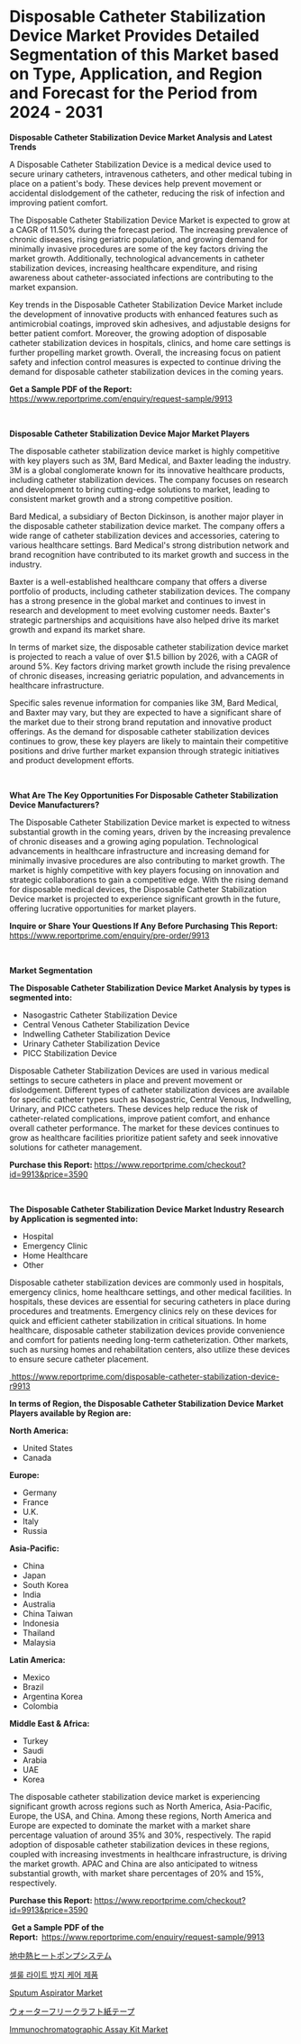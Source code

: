 <p><h1>Disposable Catheter Stabilization Device Market Provides Detailed Segmentation of this Market based on Type, Application, and Region and Forecast for the Period from 2024 - 2031</h1></p><p><strong>Disposable Catheter Stabilization Device Market Analysis and Latest Trends</strong></p>
<p><p>A Disposable Catheter Stabilization Device is a medical device used to secure urinary catheters, intravenous catheters, and other medical tubing in place on a patient's body. These devices help prevent movement or accidental dislodgement of the catheter, reducing the risk of infection and improving patient comfort.</p><p>The Disposable Catheter Stabilization Device Market is expected to grow at a CAGR of 11.50% during the forecast period. The increasing prevalence of chronic diseases, rising geriatric population, and growing demand for minimally invasive procedures are some of the key factors driving the market growth. Additionally, technological advancements in catheter stabilization devices, increasing healthcare expenditure, and rising awareness about catheter-associated infections are contributing to the market expansion.</p><p>Key trends in the Disposable Catheter Stabilization Device Market include the development of innovative products with enhanced features such as antimicrobial coatings, improved skin adhesives, and adjustable designs for better patient comfort. Moreover, the growing adoption of disposable catheter stabilization devices in hospitals, clinics, and home care settings is further propelling market growth. Overall, the increasing focus on patient safety and infection control measures is expected to continue driving the demand for disposable catheter stabilization devices in the coming years.</p></p>
<p><strong>Get a Sample PDF of the Report:&nbsp;</strong> <a href="https://www.reportprime.com/enquiry/request-sample/9913">https://www.reportprime.com/enquiry/request-sample/9913</a></p>
<p>&nbsp;</p>
<p><strong>Disposable Catheter Stabilization Device Major Market Players</strong></p>
<p><p>The disposable catheter stabilization device market is highly competitive with key players such as 3M, Bard Medical, and Baxter leading the industry. 3M is a global conglomerate known for its innovative healthcare products, including catheter stabilization devices. The company focuses on research and development to bring cutting-edge solutions to market, leading to consistent market growth and a strong competitive position.</p><p>Bard Medical, a subsidiary of Becton Dickinson, is another major player in the disposable catheter stabilization device market. The company offers a wide range of catheter stabilization devices and accessories, catering to various healthcare settings. Bard Medical's strong distribution network and brand recognition have contributed to its market growth and success in the industry.</p><p>Baxter is a well-established healthcare company that offers a diverse portfolio of products, including catheter stabilization devices. The company has a strong presence in the global market and continues to invest in research and development to meet evolving customer needs. Baxter's strategic partnerships and acquisitions have also helped drive its market growth and expand its market share.</p><p>In terms of market size, the disposable catheter stabilization device market is projected to reach a value of over $1.5 billion by 2026, with a CAGR of around 5%. Key factors driving market growth include the rising prevalence of chronic diseases, increasing geriatric population, and advancements in healthcare infrastructure.</p><p>Specific sales revenue information for companies like 3M, Bard Medical, and Baxter may vary, but they are expected to have a significant share of the market due to their strong brand reputation and innovative product offerings. As the demand for disposable catheter stabilization devices continues to grow, these key players are likely to maintain their competitive positions and drive further market expansion through strategic initiatives and product development efforts.</p></p>
<p>&nbsp;</p>
<p><strong>What Are The Key Opportunities For Disposable Catheter Stabilization Device Manufacturers?</strong></p>
<p><p>The Disposable Catheter Stabilization Device market is expected to witness substantial growth in the coming years, driven by the increasing prevalence of chronic diseases and a growing aging population. Technological advancements in healthcare infrastructure and increasing demand for minimally invasive procedures are also contributing to market growth. The market is highly competitive with key players focusing on innovation and strategic collaborations to gain a competitive edge. With the rising demand for disposable medical devices, the Disposable Catheter Stabilization Device market is projected to experience significant growth in the future, offering lucrative opportunities for market players.</p></p>
<p><strong>Inquire or Share Your Questions If Any Before Purchasing This Report:</strong> <a href="https://www.reportprime.com/enquiry/pre-order/9913">https://www.reportprime.com/enquiry/pre-order/9913</a></p>
<p>&nbsp;</p>
<p><strong>Market Segmentation</strong></p>
<p><strong>The Disposable Catheter Stabilization Device Market Analysis by types is segmented into:</strong></p>
<p><ul><li>Nasogastric Catheter Stabilization Device</li><li>Central Venous Catheter Stabilization Device</li><li>Indwelling Catheter Stabilization Device</li><li>Urinary Catheter Stabilization Device</li><li>PICC Stabilization Device</li></ul></p>
<p><p>Disposable Catheter Stabilization Devices are used in various medical settings to secure catheters in place and prevent movement or dislodgement. Different types of catheter stabilization devices are available for specific catheter types such as Nasogastric, Central Venous, Indwelling, Urinary, and PICC catheters. These devices help reduce the risk of catheter-related complications, improve patient comfort, and enhance overall catheter performance. The market for these devices continues to grow as healthcare facilities prioritize patient safety and seek innovative solutions for catheter management.</p></p>
<p><strong>Purchase this Report:&nbsp;</strong><a href="https://www.reportprime.com/checkout?id=9913&price=3590">https://www.reportprime.com/checkout?id=9913&price=3590</a></p>
<p>&nbsp;</p>
<p><strong>The Disposable Catheter Stabilization Device Market Industry Research by Application is segmented into:</strong></p>
<p><ul><li>Hospital</li><li>Emergency Clinic</li><li>Home Healthcare</li><li>Other</li></ul></p>
<p><p>Disposable catheter stabilization devices are commonly used in hospitals, emergency clinics, home healthcare settings, and other medical facilities. In hospitals, these devices are essential for securing catheters in place during procedures and treatments. Emergency clinics rely on these devices for quick and efficient catheter stabilization in critical situations. In home healthcare, disposable catheter stabilization devices provide convenience and comfort for patients needing long-term catheterization. Other markets, such as nursing homes and rehabilitation centers, also utilize these devices to ensure secure catheter placement.</p></p>
<p><a href="https://www.reportprime.com/disposable-catheter-stabilization-device-r9913">&nbsp;https://www.reportprime.com/disposable-catheter-stabilization-device-r9913</a></p>
<p><strong>In terms of Region, the Disposable Catheter Stabilization Device Market Players available by Region are:</strong></p>
<p>
    <p> <strong> North America: </strong>
        <ul>
            <li>United States</li>
            <li>Canada</li>
        </ul>
        </p> 
    <p> <strong> Europe: </strong>
        <ul>
            <li>Germany</li>
            <li>France</li>
            <li>U.K.</li>
            <li>Italy</li>
            <li>Russia</li>
        </ul>
        </p> 
    <p> <strong> Asia-Pacific: </strong>
        <ul>
            <li>China</li>
            <li>Japan</li>
            <li>South Korea</li>
            <li>India</li>
            <li>Australia</li>
            <li>China Taiwan</li>
            <li>Indonesia</li>
            <li>Thailand</li>
            <li>Malaysia</li>
        </ul>
        </p> 
    <p> <strong> Latin America: </strong>
        <ul>
            <li>Mexico</li>
            <li>Brazil</li>
            <li>Argentina Korea</li>
            <li>Colombia</li>
        </ul>
        </p> 
    <p> <strong> Middle East & Africa: </strong>
        <ul>
            <li>Turkey</li>
            <li>Saudi</li>
            <li>Arabia</li>
            <li>UAE</li>
            <li>Korea</li>
        </ul>
    </p>
    </p>
<p><p>The disposable catheter stabilization device market is experiencing significant growth across regions such as North America, Asia-Pacific, Europe, the USA, and China. Among these regions, North America and Europe are expected to dominate the market with a market share percentage valuation of around 35% and 30%, respectively. The rapid adoption of disposable catheter stabilization devices in these regions, coupled with increasing investments in healthcare infrastructure, is driving the market growth. APAC and China are also anticipated to witness substantial growth, with market share percentages of 20% and 15%, respectively.</p></p>
<p><strong>Purchase this Report: </strong><a href="https://www.reportprime.com/checkout?id=9913&price=3590">https://www.reportprime.com/checkout?id=9913&price=3590</a></p>
<p>&nbsp;<strong>Get a Sample PDF of the Report:&nbsp;&nbsp;</strong><a href="https://www.reportprime.com/enquiry/request-sample/9913">https://www.reportprime.com/enquiry/request-sample/9913</a></p>
<p><strong></strong></p>
<p><p><a href="https://github.com/tanyaali3/Market-Research-Report-List-3/blob/main/961135585778.md">地中熱ヒートポンプシステム</a></p><p><a href="https://github.com/marufmohassin05/Market-Research-Report-List-2/blob/main/7065165106450.md">셀룰 라이트 방지 케어 제품</a></p><p><a href="https://github.com/brentleyjimmiealvaradoz4l1rea/Market-Research-Report-List-4/blob/main/sputum-aspirator-market.md">Sputum Aspirator Market</a></p><p><a href="https://github.com/DwightHuels1/Market-Research-Report-List-3/blob/main/127258885779.md">ウォーターフリークラフト紙テープ</a></p><p><a href="https://github.com/Angelnienowdseej3e45z3p8c/Market-Research-Report-List-3/blob/main/immunochromatographic-assay-kit-market.md">Immunochromatographic Assay Kit Market</a></p></p>